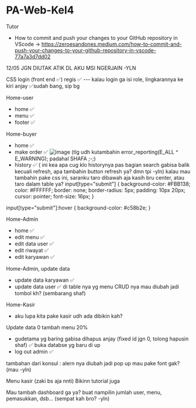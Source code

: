 # PA-Web-Kel4
Tutor 
* How to commit and push your changes to your GitHub repository in VScode -> https://zeroesandones.medium.com/how-to-commit-and-push-your-changes-to-your-github-repository-in-vscode-77a7a3d7dd02

12/05 JGN DIUTAK ATIK DL AKU MSI NGERJAIN -YLN

CSS
login (front end ✅)
regis ✅ 
--- kalau login ga isi role, lingkarannya ke kiri anjay ✅sudah bang, sip bg

Home-user 
- home ✅ 
- menu ✅ 
- footer ✅ 

Home-buyer
- home ✅ 
- make order ✅  ![image](https://github.com/shafalivia/PA-Web-Kel4/assets/119934043/19a43e6d-69be-45a8-8863-9be8dd450fc0) (tlg udh kutambahin         error_reporting(E_ALL ^ E_WARNING); padahal SHAFA ;-;)
- history ✅ ( ini kea apa cug klo historynya pas bagian search gabisa balik kecuali refresh, apa tambahin button refresh ya? dmn tpi -yln)
kalau mau tambahin pake css ini, saranku taro dibawah aja kasih bru center, atau taro dalam table ya?
input[type="submit"] {
  background-color: #FBB138;
  color: #FFFFFF;
  border: none;
  border-radius: 5px;
  padding: 10px 20px;
  cursor: pointer;
  font-size: 16px;
}

input[type="submit"]:hover {
  background-color: #c58b2e;
}

Home-Admin
- home ✅ 
- edit menu ✅ 
- edit data user ✅ 
- edit riwayat ✅ 
- edit karyawan ✅

Home-Admin, update data
- update data karyawan ✅
- update data user ✅
di table nya yg menu CRUD nya mau diubah jadi tombol kh? (sembarang shaf)

Home-Kasir
- aku lupa kita pake kasir udh ada dibikin kah? 

Update data 0
tambah menu 20%
- gudetama yg baring gabisa dihapus anjay (fixed id jgn 0, tolong hapusin shaf)  ✅ buka databse yg baru di up
- log out admin  ✅

tambahan dari konsul :
alern nya diubah jadi pop up
mau pake font gak? (mau -yln)

Menu kasir (zaki bs aja nnti)
Bikinn tutorial juga

Mau tambah dashboard ga ya? buat nampilin jumlah user, menu, pemasukkan, dsb...
(sempat kah bro? -yln)
